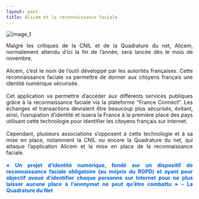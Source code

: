 ```yaml
---
layout: post
title: Alicem et la reconnaissance faciale
---
```


![image_1](http://image.noelshack.com/fichiers/2019/43/1/1571665277-1-sxelpvtwzhjvy8w2rdjqyg.png)

<div style="text-align:justify;">
Malgré les critiques de la CNIL et de la Quadrature du net, Alicem, normalement attendu d’ici la fin de l’année, sera lancée dès 
le mois de novembre.</div>
<br>
<div style="text-align:justify;">Alicem, c’est le nom de l’outil développé par les autorités françaises. Cette reconnaissance faciale va permettre de donner aux 
citoyens français une identité numérique sécurisée.</div>
<br>
<div style="text-align:justify;">Cet application va permettre d’accéder aux différents services publiques grâce à la reconnaissance faciale via la plateforme 
“France Connect”. Les échanges et transactions devraient être beaucoup plus sécurisés, évitant, ainsi, l’usrupation d’identité 
et issera la France à la première place des pays utilisant cette technologie pour identifier les citoyens français sur internet.</div>
<br>
<div style="text-align:justify;">Cependant, plusieurs associations s’opposent à cette technologie et à sa mise en place, notamment la CNIL ou encore 
la Quadrature du net, qui attaque l’application Alicem et la mise en place de la reconnaissance faciale.</div>
<br>
<div style="text-align:justify;"><span style="color:#0366d6"><strong>« Un projet d’identité numérique, fondé sur un dispositif de reconnaissance faciale obligatoire (au mépris du RGPD) et ayant 
pour objectif avoué d’identifier chaque personne sur Internet pour ne plus laisser aucune place à l’anonymat ne peut 
  qu’être combattu » – La Quadrature du Net</strong></span></div>
